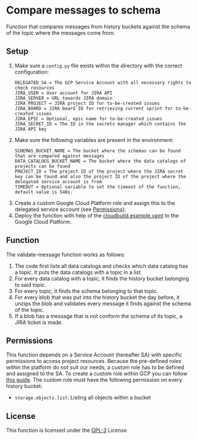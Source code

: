 # Compare messages to schema
Function that compares messages from history buckets against the schema of the topic where the messages come from.

## Setup
1. Make sure a ```config.py``` file exists within the directory with the correct configuration:
    ~~~
    DELEGATED_SA = The GCP Service Account with all necessary rights to check resources
    JIRA_USER = User account for JIRA API
    JIRA_SERVER = URL towards JIRA domain
    JIRA_PROJECT = JIRA project ID for to-be-created issues
    JIRA_BOARD = JIRA board ID for retrieving current sprint for to-be-created issues
    JIRA_EPIC = Optional, epic name for to-be-created issues
    JIRA_SECRET_ID = The ID in the secrets manager which contains the JIRA API key
    ~~~
2. Make sure the following variables are present in the environment:
    ~~~
    SCHEMAS_BUCKET_NAME = The bucket where the schemas can be found that are compared against messages 
    DATA_CATALOGS_BUCKET_NAME = The bucket where the data catalogs of projects can be found
    PROJECT_ID = The project ID of the project where the JIRA secret key can be found and also the project ID of the project where the delegated service account is from
    TIMEOUT = Optional variable to set the timeout of the function, default value is 540s.
    ~~~
3. Create a custom Google Cloud Platform role and assign this to the delegated service account (see [Permissions](#permissions));
4. Deploy the function with help of the [cloudbuild.example.yaml](cloudbuild.example.yaml) to the Google Cloud Platform.

## Function
The validate-message function works as follows:
1. The code first lists all data catalogs and checks which data catalog has a topic. It puts the data catalogs with a topic in a list.
2. For every data catalog with a topic, it finds the history bucket belonging to said topic.
3. For every topic, it finds the schema belonging to that topic.
4. For every blob that was put into the history bucket the day before, it unzips the blob and validates every message it finds against the schema of the topic.
5. If a blob has a message that is not conform the schema of its topic, a JIRA ticket is made.


## Permissions
This function depends on a Service Account (hereafter SA) with specific permissions to access project resources. Because the pre-defined roles within the platform do not suit our needs, 
a custom role has to be defined and assigned to the SA. To create a custom role within GCP you can follow [this guide](https://cloud.google.com/iam/docs/creating-custom-roles). 
The custom role must have the following permission on every history bucket:
- `storage.objects.list`: Listing all objects within a bucket

## License
This function is licensed under the [GPL-3](https://www.gnu.org/licenses/gpl-3.0.en.html) License
